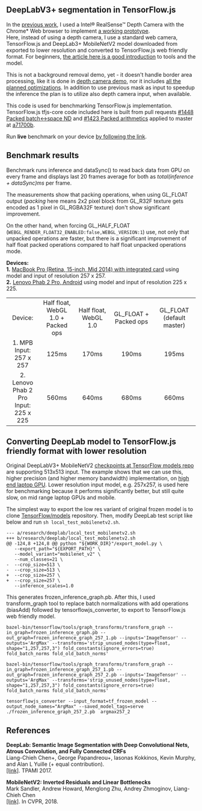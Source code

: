 ## DeepLabV3+ segmentation in TensorFlow.js

In the [previous work](https://01.org/blogs/astojilj/2018/background-removal-intel-realsense-depth-camera-webrtc-and-webgl), I used a Intel® RealSense™ Depth Camera with the Chrome* Web browser to implement [a working prototype](https://01.org/sites/default/files/users/u58404/bg-removal-1.gif).<br /> Here, instead of using a depth camera, I use a standard web camera, TensorFlow.js and DeepLab3+ MobileNetV2 model downloaded from exported to lower resolution and converted to TensorFlow.js web friendly format. For beginners, [the article here is a good introduction](https://01.org/blogs/astojilj/2018/background-removal-tensorflow.js) to tools and the model.

This is not a background removal demo, yet - it doesn't handle border area processing, like it is done in [depth camera demo](https://01.org/sites/default/files/users/u58404/bg-removal-1.gif), nor it includes [all the planned optimizations](https://01.org/blogs/astojilj/2018/background-removal-tensorflow.js). In addition to use previous mask as input to speedup the inference the plan is to utilize also depth camera input, when available.

This code is used for benchmarking TensorFlow.js implementation. TensorFlow.js tfjs-core code included here is built from pull requests [#1448 Packed batch<->space ND](https://github.com/tensorflow/tfjs-core/pull/1448) and [#1423 Packed arithmetics](https://github.com/tensorflow/tfjs-core/pull/1423) applied to master at [a71700b](https://github.com/tensorflow/tfjs-core/commit/a71700bedf5a65b79203a88523e4c27d3e9b9ae8).

Run **live** benchmark on your device [by following the link](https://intel.github.io/depth-camera-web-demo/nn/using-deeplab/index.html).

## Benchmark results

Benchmark runs inference and dataSync() to read back data from GPU on every frame and displays last 20 frames average for both as *total(inference + dataSync)ms* per frame.<br />

The measurements show that packing operations, when using GL_FLOAT output (*packing* here means 2x2 pixel block from GL_R32F texture gets encoded as 1 pixel in GL_RGBA32F texture) don't show significant improvement.<br />

On the other hand, when forcing GL_HALF_FLOAT (`WEBGL_RENDER_FLOAT32_ENABLED:false,WEBGL_VERSION:1`) use, not only that unpacked operations are faster, but there is a significant improvement of half float packed operations compared to half float unpacked operations mode.

**Devices:**<br />
**1.** [MacBook Pro (Retina, 15-inch, Mid 2014) with integrated card](https://support.apple.com/kb/sp704?locale=en_US) using model and input of resolution 257 x 257.<br />
**2.** [Lenovo Phab 2 Pro, Android](https://www.lenovo.com/gb/en/smart-devices/smartphones-and-watches/lenovo/phab-series/Lenovo-PB2-690M/p/ZZITZTPPB4M) using model and input of resolution 225 x 225.

<table cellspacing="0" cellpadding="0" style="border-collapse: collapse; border: none;">
<tr>
<td align="center" width="150" valign="center">
  Device:
</td>
<td align="center" width="200" valign="center">
   Half float, WebGL 1.0 + Packed ops
</td>
<td align="center" width="200" valign="center">
   Half float, WebGL 1.0
</td>
<td align="center" width="200" valign="center">
   GL_FLOAT + Packed ops
</td>
<td align="center" width="200" valign="center">
   GL_FLOAT (default master)
</td>
</tr>
<tr>
<td align="center" width="150" valign="center">
  1. MPB
  <br /> Input: 257 x 257
</td>
<td align="center" width="200" valign="center">
   125ms
</td>
<td align="center" width="200" valign="center">
   170ms
</td>
<td align="center" width="200" valign="center">
   190ms
</td>
<td align="center" width="200" valign="center">
   195ms
</td>
</tr>
<tr>
<td align="center" width="150" valign="center">
  2. Lenovo Phab 2 Pro<br />Input: 225 x 225
</td>
<td align="center" width="200" valign="center">
   560ms
</td>
<td align="center" width="200" valign="center">
   640ms
</td>
<td align="center" width="200" valign="center">
   680ms
</td>
<td align="center" width="200" valign="center">
   660ms
</td>
</tr>
</table>


## Converting DeepLab model to TensorFlow.js friendly format with lower resolution

Original DeepLabV3+ MobileNetV2 [checkpoints at TensorFlow models repo](https://github.com/tensorflow/models/blob/master/research/deeplab/g3doc/model_zoo.md) are supporting 513x513 input. The example shows that we can use this, higher precision (and higher memory bandwidth) implementation, on [high end laptop GPU](https://01.org/blogs/astojilj/2018/background-removal-tensorflow.js). Lower resolution input model, e.g. 257x257, is used here for benchmarking because it performs significantly better, but still quite slow, on mid range laptop GPUs and mobile.

The simplest way to export the low res variant of original frozen model is to clone [TensorFlow/models](https://github.com/tensorflow/models) repository. Then, modify DeepLab test script like below and run ```sh local_test_mobilenetv2.sh```.

```
--- a/research/deeplab/local_test_mobilenetv2.sh
+++ b/research/deeplab/local_test_mobilenetv2.sh
@@ -124,8 +124,8 @@ python "${WORK_DIR}"/export_model.py \
   --export_path="${EXPORT_PATH}" \
   --model_variant="mobilenet_v2" \
   --num_classes=21 \
-  --crop_size=513 \
-  --crop_size=513 \
+  --crop_size=257 \
+  --crop_size=257 \
   --inference_scales=1.0
```

This generates frozen_inference_graph.pb. After this, I used transform_graph tool to replace batch normalizations with add operations (biasAdd) followed by tensorflowjs_converter, to export to TensorFlow.js web friendly model.

```
bazel-bin/tensorflow/tools/graph_transforms/transform_graph --in_graph=frozen_inference_graph.pb --out_graph=frozen_inference_graph_257_1.pb --inputs='ImageTensor' --outputs='ArgMax' --transforms='strip_unused_nodes(type=float, shape="1,257,257,3") fold_constants(ignore_errors=true) fold_batch_norms fold_old_batch_norms'

bazel-bin/tensorflow/tools/graph_transforms/transform_graph --in_graph=frozen_inference_graph_257_1.pb --out_graph=frozen_inference_graph_257_2.pb --inputs='ImageTensor' --outputs='ArgMax' --transforms='strip_unused_nodes(type=float, shape="1,257,257,3") fold_constants(ignore_errors=true) fold_batch_norms fold_old_batch_norms'

tensorflowjs_converter --input_format=tf_frozen_model --output_node_names="ArgMax" --saved_model_tags=serve ./frozen_inference_graph_257_2.pb  argmax257_2
```


## References

**DeepLab: Semantic Image Segmentation with Deep Convolutional Nets,**
    **Atrous Convolution, and Fully Connected CRFs** <br />
    Liang-Chieh Chen+, George Papandreou+, Iasonas Kokkinos, Kevin Murphy, and Alan L Yuille (+ equal
    contribution). <br />
    [[link]](http://arxiv.org/abs/1606.00915). TPAMI 2017.
 
 **MobileNetV2: Inverted Residuals and Linear Bottlenecks**<br />
    Mark Sandler, Andrew Howard, Menglong Zhu, Andrey Zhmoginov, Liang-Chieh Chen<br />
    [[link]](https://arxiv.org/abs/1801.04381). In CVPR, 2018.
